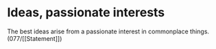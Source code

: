# Ideas, passionate interests

The best ideas arise from a passionate interest in commonplace things.
(077/[[Statement]])

